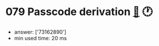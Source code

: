 079 Passcode derivation [:link:](http://projecteuler.net/problem=79)  :clock1:
========================

- answer: ['73162890'] 
- min used time: 20 ms

